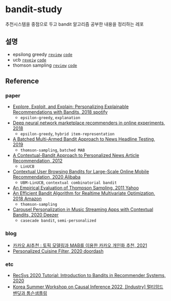 # bandit-study
추천시스템을 중점으로 두고 bandit 알고리즘 공부한 내용을 정리하는 레포

## 설명
- epsilong greedy [`review`](./01_epsilon_greedy.md) [`code`](./notebook/epsilon_greedy.ipynb)
- ucb [`reveiw`](./02_ucb.md) [`code`](./notebook/ucb.ipynb)
- thomson sampling [`review`](./03_thomson_sampling.md) [`code`](./notebook/thomson_sampling.ipynb)

## Reference

### paper
- [Explore, Exploit, and Explain: Personalizing Explainable Recommendations with Bandits, 2018 spotify](https://static1.squarespace.com/static/5ae0d0b48ab7227d232c2bea/t/5ba849e3c83025fa56814f45/1537755637453/BartRecSys.pdf)
  - `epsilon-greedy`, `explanation`
- [Deep neural network marketplace recommenders in online experiments, 2018](https://arxiv.org/abs/1809.02130)
  - `epsilon-greedy`, `hybrid item-representation`
- [A Batched Multi-Armed Bandit Approach to News Headline Testing, 2019](https://arxiv.org/pdf/1908.06256)
  - `thomson-sampling`, `batched MAB`
- [A Contextual-Bandit Approach to Personalized News Article Recommendation, 2012](https://arxiv.org/abs/1003.0146)
  - `LinUCB`
- [Contextual User Browsing Bandits for Large-Scale Online Mobile Recommendation, 2020 Alibaba](https://arxiv.org/pdf/2008.09368)
  - `UBM-LinUCB`, `contextual combinatorial bandit`
- [An Empirical Evaluation of Thompson Sampling, 2011 Yahoo](https://papers.nips.cc/paper_files/paper/2011/file/e53a0a2978c28872a4505bdb51db06dc-Paper.pdf)
- [An Efficient Bandit Algorithm for Realtime Multivariate Optimization, 2018 Amazon](https://arxiv.org/abs/1810.09558)
  - `thomson-sampling`
- [Carousel Personalization in Music Streaming Apps with Contextual Bandits, 2020 Deezer](https://arxiv.org/pdf/2009.06546)
  - `casecade bandit`, `semi-personalized`

### blog
- [카카오 AI추천 : 토픽 모델링과 MAB를 이용한 카카오 개인화 추천, 2021](https://tech.kakao.com/posts/445)
- [Personalized Cuisine Filter, 2020 doordash](https://careersatdoordash.com/blog/personalized-cuisine-filter/)

### etc
- [RecSys 2020 Tutorial: Introduction to Bandits in Recommender Systems, 2020](https://www.youtube.com/watch?v=rDjCfQJ_sYY&t=6s)
- [Korea Summer Workshop on Causal Inference 2022, [Industry] 멀티암드밴딧과 톰슨샘플링](https://www.youtube.com/watch?v=ffdazvIDfTM)